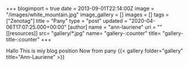 +++
blogimport = true
date = 2013-09-01T22:14:00Z
image = "/images/white_mountain.jpg"
image_gallery = []
images = []
tags = ["Zenotag"]
title = "Pany"
type = "post"
updated = "2020-04-06T17:07:25.000+00:00"
[author]
name = "ann-lauriene"
uri = ""
[[resources]]
  src= "gallery/*.jpg"
  name= "gallery-:counter"
  title= "gallery-title-:counter"
+++


Hallo This is miy blog position
Now from pany
{{< gallery folder="gallery" title="Ann-Lauriene" >}}
